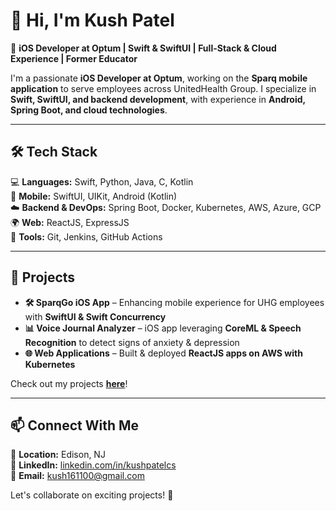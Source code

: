 # 👋 Hi, I'm Kush Patel  

🚀 **iOS Developer at Optum | Swift & SwiftUI | Full-Stack & Cloud Experience | Former Educator**  

I'm a passionate **iOS Developer at Optum**, working on the **Sparq mobile application** to serve employees across UnitedHealth Group. I specialize in **Swift, SwiftUI, and backend development**, with experience in **Android, Spring Boot, and cloud technologies**.  

---  

## 🛠️ Tech Stack  
💻 **Languages:** Swift, Python, Java, C, Kotlin  
📱 **Mobile:** SwiftUI, UIKit, Android (Kotlin)  
☁️ **Backend & DevOps:** Spring Boot, Docker, Kubernetes, AWS, Azure, GCP  
🌍 **Web:** ReactJS, ExpressJS  
🔧 **Tools:** Git, Jenkins, GitHub Actions  

---  

## 📌 Projects  
- **🛠 SparqGo iOS App** – Enhancing mobile experience for UHG employees with **SwiftUI & Swift Concurrency**  
- **📊 Voice Journal Analyzer** – iOS app leveraging **CoreML & Speech Recognition** to detect signs of anxiety & depression  
- **🌐 Web Applications** – Built & deployed **ReactJS apps on AWS with Kubernetes**  

Check out my projects **[here](https://github.com/kp673)**!  

---  

## 📫 Connect With Me  
📍 **Location:** Edison, NJ  
🔗 **LinkedIn:** [linkedin.com/in/kushpatelcs](https://www.linkedin.com/in/kushpatelcs)  
📧 **Email:** kush161100@gmail.com  

Let's collaborate on exciting projects! 🚀  
